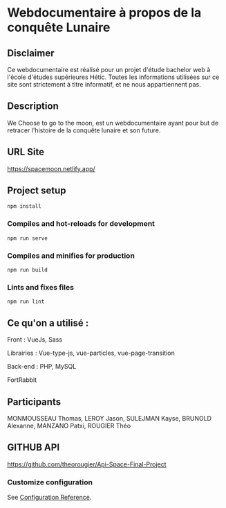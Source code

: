 # Webdocumentaire à propos de la conquête Lunaire

## Disclaimer

Ce webdocumentaire est réalisé pour un projet d'étude bachelor web à l'école d'études supérieures Hétic.
Toutes les informations utilisées sur ce site sont strictement à titre informatif, et ne nous appartiennent pas.

## Description

We Choose to go to the moon, est un webdocumentaire ayant pour but de retracer l'histoire de la conquête lunaire et son future.

## URL Site 

https://spacemoon.netlify.app/

## Project setup

```
npm install
```

### Compiles and hot-reloads for development

```
npm run serve
```

### Compiles and minifies for production

```
npm run build
```

### Lints and fixes files

```
npm run lint
```

## Ce qu'on a utilisé :

Front : VueJs, Sass

Librairies : Vue-type-js, vue-particles, vue-page-transition

Back-end : PHP, MySQL

FortRabbit

## Participants

MONMOUSSEAU Thomas, LEROY Jason,
SULEJMAN Kayse, BRUNOLD Alexanne,
MANZANO Patxi, ROUGIER Théo

## GITHUB API

https://github.com/theorougier/Api-Space-Final-Project

### Customize configuration

See [Configuration Reference](https://cli.vuejs.org/config/).
